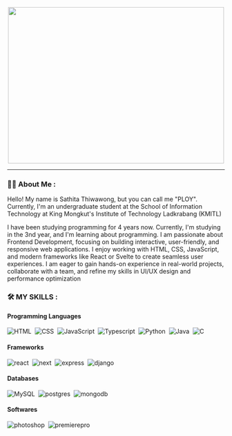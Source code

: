 
<div align="center">
  <img src="https://media.giphy.com/media/VzGQrj8sLH4GLcSiG1/giphy.gif" width="500" height="362"/>
</div>

---
### :man_technologist: About Me :
Hello! My name is Sathita Thiwawong, but you can call me "PLOY". Currently, I'm an undergraduate student at the School of Information Technology at King Mongkut's Institute of Technology Ladkrabang (KMITL)

  I have been studying programming for 4 years now. Currently, I'm studying in the 3nd year, and I'm learning about programming.  I am passionate about Frontend Development, focusing on building interactive, user-friendly, and responsive web
 applications. I enjoy working with HTML, CSS, JavaScript, and modern frameworks like React or Svelte to create
 seamless user experiences. I am eager to gain hands-on experience in real-world projects, collaborate with a
 team, and refine my skills in UI/UX design and performance optimization

### :hammer_and_wrench: MY SKILLS :
#### Programming Languages
<div>
  <img src="https://img.shields.io/badge/HTML5-E34F26?style=for-the-badge&logo=html5&logoColor=white" title="HTML5" alt="HTML"/>&nbsp;
  <img src="https://img.shields.io/badge/CSS3-1572B6?style=for-the-badge&logo=css3&logoColor=white"  title="CSS3" alt="CSS"/>&nbsp;
  <img src="https://img.shields.io/badge/JavaScript-323330?style=for-the-badge&logo=javascript&logoColor=F7DF1E" title="JavaScript" alt="JavaScript"/>&nbsp;
  <img src="https://img.shields.io/badge/TypeScript-007ACC?style=for-the-badge&logo=typescript&logoColor=white" title="TypeScript"  alt="Typescript"/>&nbsp;
  <img src="https://img.shields.io/badge/Python-3776AB?style=for-the-badge&logo=python&logoColor=fff" title="Python"  alt="Python"/>&nbsp;
  <img src="https://img.shields.io/badge/Java-ED8B00?style=for-the-badge&logo=openjdk&logoColor=white" title="Java" alt="Java" />&nbsp;
  <img src="https://img.shields.io/badge/C-00599C?style=for-the-badge&logo=c&logoColor=white" title="C" alt="C"/>
</div>

#### Frameworks
<div>
  <img src="https://img.shields.io/badge/React-20232A?style=for-the-badge&logo=react&logoColor=61DAFB" title="react"  alt="react"/>&nbsp;
  <img src="https://img.shields.io/badge/Next.js-000?style=for-the-badge&logo=nextdotjs&logoColor=fff" title="next"/>&nbsp;
  <img src="https://img.shields.io/badge/Express-000?style=for-the-badge&logo=express&logoColor=fff" title="express"  alt="express"/>&nbsp;
  <img src="https://img.shields.io/badge/Django-092E20?style=for-the-badge&logo=django&logoColor=white" title="django"  alt="django"/>&nbsp;
</div>

#### Databases
<div>
  <img src="https://img.shields.io/badge/MySQL-4479A1?style=for-the-badge&logo=mysql&logoColor=fff" title="MySQL"  alt="MySQL"/>&nbsp;
  <img src="https://img.shields.io/badge/PostgreSQL-316192?style=for-the-badge&logo=postgresql&logoColor=white" title="postgres"  alt="postgres"/>&nbsp;
  <img src="https://img.shields.io/badge/MongoDB-4EA94B?style=for-the-badge&logo=mongodb&logoColor=white" title="mongodb"  alt="mongodb"/>&nbsp;
</div>

#### Softwares
<div>
  <img src="https://img.shields.io/badge/Adobe%20Photoshop-31A8FF?style=for-the-badge&logo=Adobe%20Photoshop&logoColor=black" title="photoshop," alt="photoshop"/>&nbsp;
  <img src="https://img.shields.io/badge/Adobe%20Premiere%20Pro-9999FF?style=for-the-badge&logo=Adobe%20Premiere%20Pro&logoColor=white" title="premierepro," alt="premierepro"/>&nbsp;
</div>
